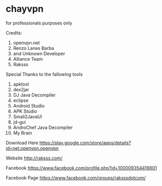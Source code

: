 # chayvpn
for professionals purposes only

Credits:
1. openvpn.net
2. Renzo Lanes Barba
3. and Unknown Developer
4. Alliance Team
5. Raksss

Special Thanks to the fallowing tools 

1. apktool
2. dex2jar
3. DJ Java Decompiler
4. eclipse 
5. Android Studio
6. APK Studio
7. Smali2JavaUI
8. jd-gui 
9. AndroChef Java Decompiler
10. My Brain 

Download Here
https://play.google.com/store/apps/details?id=net.openvpn.openvpn

Website
http://raksss.com/

Facebook 
https://www.facebook.com/profile.php?id=100009354416601

Facebook Page
https://www.facebook.com/groups/raksssdotcom/
